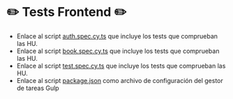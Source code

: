 # :pencil2: Tests Frontend :pencil2:

- Enlace al script [auth.spec.cy.ts]() que incluye los tests que comprueban las HU.
- Enlace al script [book.spec.cy.ts]() que incluye los tests que comprueban las HU.
- Enlace al script [test.spec.cy.ts]() que incluye los tests que comprueban las HU.
- Enlace al script [package.json]() como archivo de configuración del gestor de tareas Gulp